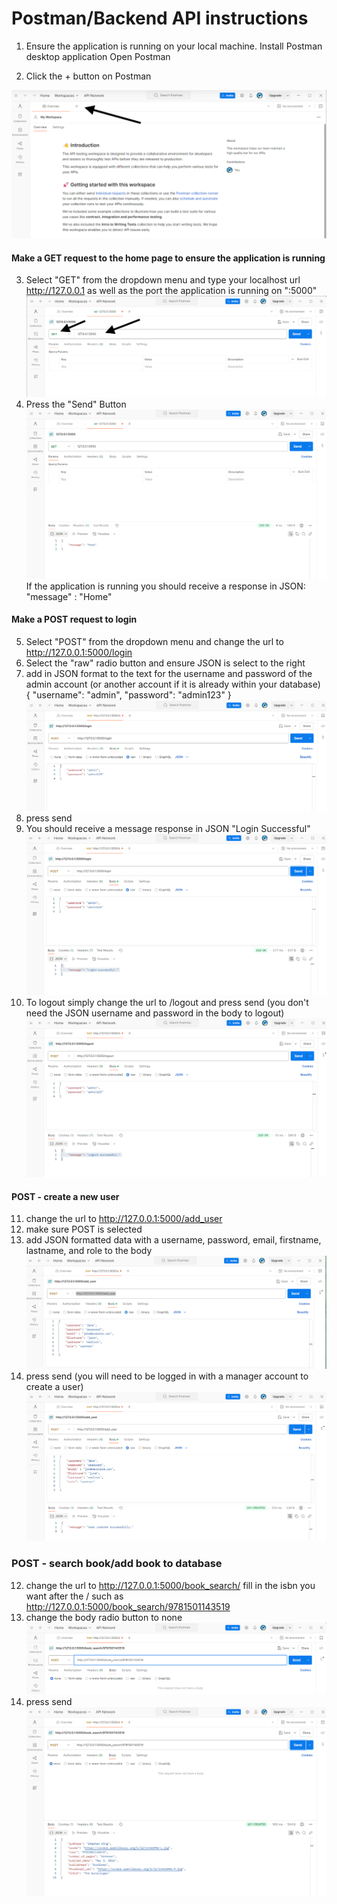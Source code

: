

# Postman/Backend API instructions

1.
    Ensure the application is running on your local machine.
    Install Postman desktop application
    Open Postman

2.  Click the + button on Postman

![alt text](postmancross.png)


#### Make a GET request to the home page to ensure the application is running 
3. Select "GET" from the dropdown menu and type your localhost url http://127.0.0.1 as well as the port the application is running on ":5000"
![alt text](postmanget.png)
4. Press the "Send" Button
![alt text](home.png)
If the  application is running you should receive a response in
    JSON: "message" : "Home"

#### Make a POST request to login 

5. Select "POST" from the dropdown menu and change the url to http://127.0.0.1:5000/login
6. Select the "raw" radio button and ensure JSON is select to the right
7. add in JSON format to the text for the username and password of the admin account (or another account if it is already within your database)
{
    "username": "admin",
    "password": "admin123"
}
![](login.png)
8. press send
9. You should receive a message response in JSON "Login Successful" 
![](loginsuccess.png)
10. To logout simply change the url to /logout and press send (you don't need the JSON username and password in the body to logout) 
![](logout.png)

#### POST - create a new user

11. change the url to http://127.0.0.1:5000/add_user
12. make sure POST is selected
13. add JSON formatted data with a username, password, email, firstname, lastname, and role to the body
![](adduser.png)
14. press send (you will need to be logged in with a manager account to create a user)
![alt text](usercreated.png)


### POST - search book/add book to database

12. change the url to http://127.0.0.1:5000/book_search/<isbn> fill in the isbn you want after the / such as http://127.0.0.1:5000/book_search/9781501143519
13. change the body radio button to none 
![](search.png)
14. press send
![alt text](bookadded.png)
